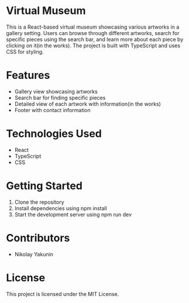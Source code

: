 
# Virtual Museum
This is a React-based virtual museum showcasing various artworks in a gallery setting. Users can browse through different artworks, search for specific pieces using the search bar, and learn more about each piece by clicking on it(in the works). The project is built with TypeScript and uses CSS for styling.

# Features
* Gallery view showcasing artworks
* Search bar for finding specific pieces
* Detailed view of each artwork with information(in the works)
* Footer with contact information
# Technologies Used
* React
* TypeScript
* CSS
# Getting Started
1. Clone the repository
2. Install dependencies using npm install
3. Start the development server using npm run dev
# Contributors
* Nikolay Yakunin
# License
This project is licensed under the MIT License.
